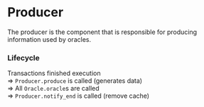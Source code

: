 # Producer

The producer is the component that is responsible for producing information used by oracles.

### Lifecycle

Transactions finished execution  
=> `Producer.produce` is called (generates data)  
=> All `Oracle.oracle`s are called   
=> `Producer.notify_end` is called (remove cache)
